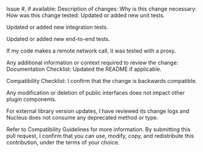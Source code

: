 Issue #, if available:
Description of changes:
Why is this change necessary:
How was this change tested:
 Updated or added new unit tests.

 Updated or added new integration tests.

 Updated or added new end-to-end tests.

 If my code makes a remote network call, it was tested with a proxy.

Any additional information or context required to review the change:
Documentation Checklist:
 Updated the README if applicable.

Compatibility Checklist:
 I confirm that the change is backwards compatible.

 Any modification or deletion of public interfaces does not impact other plugin components.

 For external library version updates, I have reviewed its change logs and Nucleus does not consume any deprecated method or type.

Refer to Compatibility Guidelines for more information.
By submitting this pull request, I confirm that you can use, modify, copy, and redistribute this contribution, under the terms of your choice.








